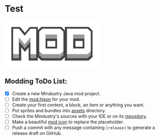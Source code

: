 # Test

![Mod Icon](icon.png)

## Modding ToDo List:

- [x] Create a new Mindustry Java mod project.
- [ ] Edit the [mod.hjson](mod.hjson) for your mod.
- [ ] Create your first content, a block, an item or anything you want.
- [ ] Put sprites and bundles into [assets](assets) directory.
- [ ] Check the Mindustry's sources with your IDE or on its [repository](https://github.com/Anuken/Mindustry).
- [ ] Make a beautiful [mod icon](icon.png) to replace the placeholder.
- [ ] Push a commit with any message containing `[release]` to generate a release draft on GitHub. 
